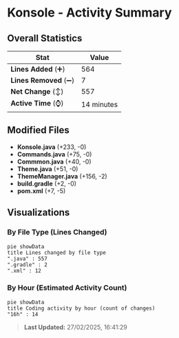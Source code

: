 # Konsole - Activity Summary 

## Overall Statistics

| Stat                   | Value                                                             |
| ---------------------- | ----------------------------------------------------------------- |
| **Lines Added** (➕)   | 564                                          |
| **Lines Removed** (➖) | 7                                        |
| **Net Change** (↕)    | 557                |
| **Active Time** (⌚)   | 14 minutes |


## Modified Files
- **Konsole.java** (+233, -0)
- **Commands.java** (+75, -0)
- **Commmon.java** (+40, -0)
- **Theme.java** (+51, -0)
- **ThemeManager.java** (+156, -2)
- **build.gradle** (+2, -0)
- **pom.xml** (+7, -5)

## Visualizations

### By File Type (Lines Changed)

```mermaid
pie showData
title Lines changed by file type
".java" : 557
".gradle" : 2
".xml" : 12
```

### By Hour (Estimated Activity Count)

```mermaid
pie showData
title Coding activity by hour (count of changes)
"16h" : 14
```


> **Last Updated:** 27/02/2025, 16:41:29